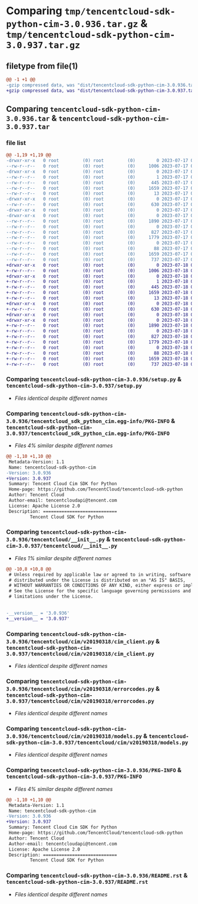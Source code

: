 # Comparing `tmp/tencentcloud-sdk-python-cim-3.0.936.tar.gz` & `tmp/tencentcloud-sdk-python-cim-3.0.937.tar.gz`

## filetype from file(1)

```diff
@@ -1 +1 @@
-gzip compressed data, was "dist/tencentcloud-sdk-python-cim-3.0.936.tar", last modified: Mon Jul 17 00:20:46 2023, max compression
+gzip compressed data, was "dist/tencentcloud-sdk-python-cim-3.0.937.tar", last modified: Tue Jul 18 00:20:12 2023, max compression
```

## Comparing `tencentcloud-sdk-python-cim-3.0.936.tar` & `tencentcloud-sdk-python-cim-3.0.937.tar`

### file list

```diff
@@ -1,19 +1,19 @@
-drwxr-xr-x   0 root         (0) root         (0)        0 2023-07-17 00:20:46.000000 tencentcloud-sdk-python-cim-3.0.936/
--rw-r--r--   0 root         (0) root         (0)     1006 2023-07-17 00:20:46.000000 tencentcloud-sdk-python-cim-3.0.936/setup.py
-drwxr-xr-x   0 root         (0) root         (0)        0 2023-07-17 00:20:46.000000 tencentcloud-sdk-python-cim-3.0.936/tencentcloud_sdk_python_cim.egg-info/
--rw-r--r--   0 root         (0) root         (0)        1 2023-07-17 00:20:46.000000 tencentcloud-sdk-python-cim-3.0.936/tencentcloud_sdk_python_cim.egg-info/dependency_links.txt
--rw-r--r--   0 root         (0) root         (0)      445 2023-07-17 00:20:46.000000 tencentcloud-sdk-python-cim-3.0.936/tencentcloud_sdk_python_cim.egg-info/SOURCES.txt
--rw-r--r--   0 root         (0) root         (0)     1659 2023-07-17 00:20:46.000000 tencentcloud-sdk-python-cim-3.0.936/tencentcloud_sdk_python_cim.egg-info/PKG-INFO
--rw-r--r--   0 root         (0) root         (0)       13 2023-07-17 00:20:46.000000 tencentcloud-sdk-python-cim-3.0.936/tencentcloud_sdk_python_cim.egg-info/top_level.txt
-drwxr-xr-x   0 root         (0) root         (0)        0 2023-07-17 00:20:46.000000 tencentcloud-sdk-python-cim-3.0.936/tencentcloud/
--rw-r--r--   0 root         (0) root         (0)      630 2023-07-17 00:20:46.000000 tencentcloud-sdk-python-cim-3.0.936/tencentcloud/__init__.py
-drwxr-xr-x   0 root         (0) root         (0)        0 2023-07-17 00:20:46.000000 tencentcloud-sdk-python-cim-3.0.936/tencentcloud/cim/
-drwxr-xr-x   0 root         (0) root         (0)        0 2023-07-17 00:20:46.000000 tencentcloud-sdk-python-cim-3.0.936/tencentcloud/cim/v20190318/
--rw-r--r--   0 root         (0) root         (0)     1890 2023-07-17 00:20:46.000000 tencentcloud-sdk-python-cim-3.0.936/tencentcloud/cim/v20190318/cim_client.py
--rw-r--r--   0 root         (0) root         (0)        0 2023-07-17 00:20:46.000000 tencentcloud-sdk-python-cim-3.0.936/tencentcloud/cim/v20190318/__init__.py
--rw-r--r--   0 root         (0) root         (0)      827 2023-07-17 00:20:46.000000 tencentcloud-sdk-python-cim-3.0.936/tencentcloud/cim/v20190318/errorcodes.py
--rw-r--r--   0 root         (0) root         (0)     1779 2023-07-17 00:20:46.000000 tencentcloud-sdk-python-cim-3.0.936/tencentcloud/cim/v20190318/models.py
--rw-r--r--   0 root         (0) root         (0)        0 2023-07-17 00:20:46.000000 tencentcloud-sdk-python-cim-3.0.936/tencentcloud/cim/__init__.py
--rw-r--r--   0 root         (0) root         (0)       88 2023-07-17 00:20:46.000000 tencentcloud-sdk-python-cim-3.0.936/setup.cfg
--rw-r--r--   0 root         (0) root         (0)     1659 2023-07-17 00:20:46.000000 tencentcloud-sdk-python-cim-3.0.936/PKG-INFO
--rw-r--r--   0 root         (0) root         (0)      737 2023-07-17 00:20:46.000000 tencentcloud-sdk-python-cim-3.0.936/README.rst
+drwxr-xr-x   0 root         (0) root         (0)        0 2023-07-18 00:20:12.000000 tencentcloud-sdk-python-cim-3.0.937/
+-rw-r--r--   0 root         (0) root         (0)     1006 2023-07-18 00:20:12.000000 tencentcloud-sdk-python-cim-3.0.937/setup.py
+drwxr-xr-x   0 root         (0) root         (0)        0 2023-07-18 00:20:12.000000 tencentcloud-sdk-python-cim-3.0.937/tencentcloud_sdk_python_cim.egg-info/
+-rw-r--r--   0 root         (0) root         (0)        1 2023-07-18 00:20:12.000000 tencentcloud-sdk-python-cim-3.0.937/tencentcloud_sdk_python_cim.egg-info/dependency_links.txt
+-rw-r--r--   0 root         (0) root         (0)      445 2023-07-18 00:20:12.000000 tencentcloud-sdk-python-cim-3.0.937/tencentcloud_sdk_python_cim.egg-info/SOURCES.txt
+-rw-r--r--   0 root         (0) root         (0)     1659 2023-07-18 00:20:12.000000 tencentcloud-sdk-python-cim-3.0.937/tencentcloud_sdk_python_cim.egg-info/PKG-INFO
+-rw-r--r--   0 root         (0) root         (0)       13 2023-07-18 00:20:12.000000 tencentcloud-sdk-python-cim-3.0.937/tencentcloud_sdk_python_cim.egg-info/top_level.txt
+drwxr-xr-x   0 root         (0) root         (0)        0 2023-07-18 00:20:12.000000 tencentcloud-sdk-python-cim-3.0.937/tencentcloud/
+-rw-r--r--   0 root         (0) root         (0)      630 2023-07-18 00:20:12.000000 tencentcloud-sdk-python-cim-3.0.937/tencentcloud/__init__.py
+drwxr-xr-x   0 root         (0) root         (0)        0 2023-07-18 00:20:12.000000 tencentcloud-sdk-python-cim-3.0.937/tencentcloud/cim/
+drwxr-xr-x   0 root         (0) root         (0)        0 2023-07-18 00:20:12.000000 tencentcloud-sdk-python-cim-3.0.937/tencentcloud/cim/v20190318/
+-rw-r--r--   0 root         (0) root         (0)     1890 2023-07-18 00:20:12.000000 tencentcloud-sdk-python-cim-3.0.937/tencentcloud/cim/v20190318/cim_client.py
+-rw-r--r--   0 root         (0) root         (0)        0 2023-07-18 00:20:12.000000 tencentcloud-sdk-python-cim-3.0.937/tencentcloud/cim/v20190318/__init__.py
+-rw-r--r--   0 root         (0) root         (0)      827 2023-07-18 00:20:12.000000 tencentcloud-sdk-python-cim-3.0.937/tencentcloud/cim/v20190318/errorcodes.py
+-rw-r--r--   0 root         (0) root         (0)     1779 2023-07-18 00:20:12.000000 tencentcloud-sdk-python-cim-3.0.937/tencentcloud/cim/v20190318/models.py
+-rw-r--r--   0 root         (0) root         (0)        0 2023-07-18 00:20:12.000000 tencentcloud-sdk-python-cim-3.0.937/tencentcloud/cim/__init__.py
+-rw-r--r--   0 root         (0) root         (0)       88 2023-07-18 00:20:12.000000 tencentcloud-sdk-python-cim-3.0.937/setup.cfg
+-rw-r--r--   0 root         (0) root         (0)     1659 2023-07-18 00:20:12.000000 tencentcloud-sdk-python-cim-3.0.937/PKG-INFO
+-rw-r--r--   0 root         (0) root         (0)      737 2023-07-18 00:20:12.000000 tencentcloud-sdk-python-cim-3.0.937/README.rst
```

### Comparing `tencentcloud-sdk-python-cim-3.0.936/setup.py` & `tencentcloud-sdk-python-cim-3.0.937/setup.py`

 * *Files identical despite different names*

### Comparing `tencentcloud-sdk-python-cim-3.0.936/tencentcloud_sdk_python_cim.egg-info/PKG-INFO` & `tencentcloud-sdk-python-cim-3.0.937/tencentcloud_sdk_python_cim.egg-info/PKG-INFO`

 * *Files 4% similar despite different names*

```diff
@@ -1,10 +1,10 @@
 Metadata-Version: 1.1
 Name: tencentcloud-sdk-python-cim
-Version: 3.0.936
+Version: 3.0.937
 Summary: Tencent Cloud Cim SDK for Python
 Home-page: https://github.com/TencentCloud/tencentcloud-sdk-python
 Author: Tencent Cloud
 Author-email: tencentcloudapi@tencent.com
 License: Apache License 2.0
 Description: ============================
         Tencent Cloud SDK for Python
```

### Comparing `tencentcloud-sdk-python-cim-3.0.936/tencentcloud/__init__.py` & `tencentcloud-sdk-python-cim-3.0.937/tencentcloud/__init__.py`

 * *Files 1% similar despite different names*

```diff
@@ -10,8 +10,8 @@
 # Unless required by applicable law or agreed to in writing, software
 # distributed under the License is distributed on an "AS IS" BASIS,
 # WITHOUT WARRANTIES OR CONDITIONS OF ANY KIND, either express or implied.
 # See the License for the specific language governing permissions and
 # limitations under the License.
 
 
-__version__ = '3.0.936'
+__version__ = '3.0.937'
```

### Comparing `tencentcloud-sdk-python-cim-3.0.936/tencentcloud/cim/v20190318/cim_client.py` & `tencentcloud-sdk-python-cim-3.0.937/tencentcloud/cim/v20190318/cim_client.py`

 * *Files identical despite different names*

### Comparing `tencentcloud-sdk-python-cim-3.0.936/tencentcloud/cim/v20190318/errorcodes.py` & `tencentcloud-sdk-python-cim-3.0.937/tencentcloud/cim/v20190318/errorcodes.py`

 * *Files identical despite different names*

### Comparing `tencentcloud-sdk-python-cim-3.0.936/tencentcloud/cim/v20190318/models.py` & `tencentcloud-sdk-python-cim-3.0.937/tencentcloud/cim/v20190318/models.py`

 * *Files identical despite different names*

### Comparing `tencentcloud-sdk-python-cim-3.0.936/PKG-INFO` & `tencentcloud-sdk-python-cim-3.0.937/PKG-INFO`

 * *Files 4% similar despite different names*

```diff
@@ -1,10 +1,10 @@
 Metadata-Version: 1.1
 Name: tencentcloud-sdk-python-cim
-Version: 3.0.936
+Version: 3.0.937
 Summary: Tencent Cloud Cim SDK for Python
 Home-page: https://github.com/TencentCloud/tencentcloud-sdk-python
 Author: Tencent Cloud
 Author-email: tencentcloudapi@tencent.com
 License: Apache License 2.0
 Description: ============================
         Tencent Cloud SDK for Python
```

### Comparing `tencentcloud-sdk-python-cim-3.0.936/README.rst` & `tencentcloud-sdk-python-cim-3.0.937/README.rst`

 * *Files identical despite different names*

